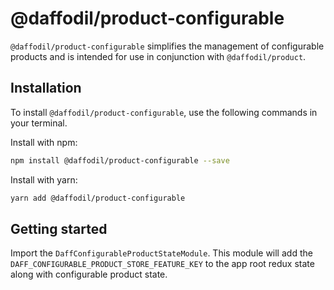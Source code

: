 # @daffodil/product-configurable
`@daffodil/product-configurable` simplifies the management of configurable products and is intended for use in conjunction with `@daffodil/product`. 

## Installation
To install `@daffodil/product-configurable`, use the following commands in your terminal.

Install with npm:
```bash
npm install @daffodil/product-configurable --save
```

Install with yarn:

```bash
yarn add @daffodil/product-configurable
```

## Getting started
Import the `DaffConfigurableProductStateModule`. This module will add the `DAFF_CONFIGURABLE_PRODUCT_STORE_FEATURE_KEY` to the app root redux state along with configurable product state.
